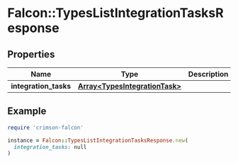 # Falcon::TypesListIntegrationTasksResponse

## Properties

| Name | Type | Description | Notes |
| ---- | ---- | ----------- | ----- |
| **integration_tasks** | [**Array&lt;TypesIntegrationTask&gt;**](TypesIntegrationTask.md) |  | [optional] |

## Example

```ruby
require 'crimson-falcon'

instance = Falcon::TypesListIntegrationTasksResponse.new(
  integration_tasks: null
)
```

